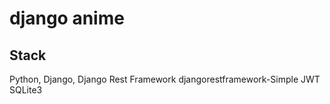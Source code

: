 # django anime
## Stack
Python, Django, Django Rest Framework
djangorestframework-Simple JWT
SQLite3
